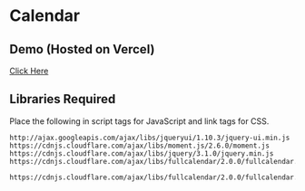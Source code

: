 Calendar
===

## Demo (Hosted on Vercel)

[Click Here](https://calendar-sable.vercel.app/)

## Libraries Required

Place the following in script tags for JavaScript and link tags for CSS.

```
http://ajax.googleapis.com/ajax/libs/jqueryui/1.10.3/jquery-ui.min.js
https://cdnjs.cloudflare.com/ajax/libs/moment.js/2.6.0/moment.js
https://cdnjs.cloudflare.com/ajax/libs/jquery/3.1.0/jquery.min.js
https://cdnjs.cloudflare.com/ajax/libs/fullcalendar/2.0.0/fullcalendar.js

https://cdnjs.cloudflare.com/ajax/libs/fullcalendar/2.0.0/fullcalendar.css
```